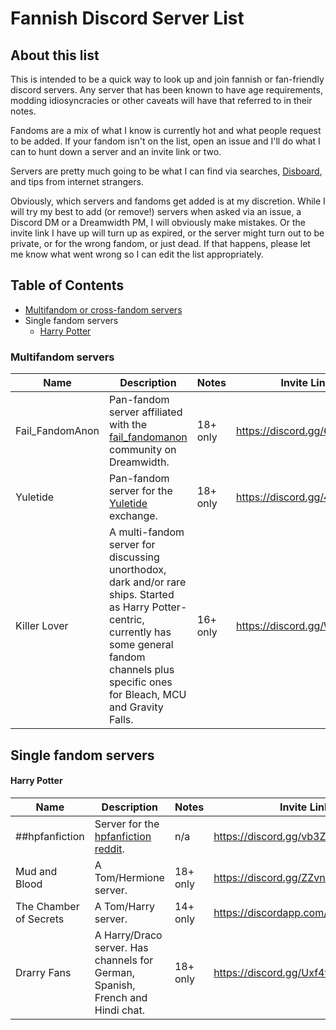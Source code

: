 # Fannish Discord Server List

## About this list

This is intended to be a quick way to look up and join fannish or fan-friendly discord servers. Any server that has been known to have age requirements, modding idiosyncracies or other caveats will have that referred to in their notes.

Fandoms are a mix of what I know is currently hot and what people request to be added. If your fandom isn't on the list, open an issue and I'll do what I can to hunt down a server and an invite link or two. 

Servers are pretty much going to be what I can find via searches, [Disboard](https://disboard.org "Disboard.org"), and tips from internet strangers. 

Obviously, which servers and fandoms get added is at my discretion. While I will try my best to add (or remove!) servers when asked via an issue, a Discord DM or a Dreamwidth PM, I will obviously make mistakes. Or the invite link I have up will turn up as expired, or the server might turn out to be private, or for the wrong fandom, or just dead. If that happens, please let me know what went wrong so I can edit the list appropriately.

## Table of Contents

- [Multifandom or cross-fandom servers](#Multifandom-servers)
- Single fandom servers
	<!-- - [Captive Prince](#Captive-Prince) -->
	- [Harry Potter](#Harry-Potter)


<!-- Fandom Template 
TABLE TEMPLATE

| Name | Description | Notes | Invite Link |
| -- | -- | -- | -- |
| namae | descript | n/a | <link> |

-->

### Multifandom servers

| Name | Description | Notes | Invite Link |
| -- | -- | -- | -- |
| Fail_FandomAnon | Pan-fandom server affiliated with the [fail_fandomanon](https://fail-fandomanon.dreamwidth.org/ "fail fandom anon community") community on Dreamwidth. | 18+ only | <https://discord.gg/6G2fx3D> |
| Yuletide | Pan-fandom server for the [Yuletide](https://archiveofourown.org/collections/yuletide2018/profile "Yuletide profile page on Archive of Our Own") exchange. | 18+ only | <https://discord.gg/49NXABD> |
| Killer Lover | A multi-fandom server for discussing unorthodox, dark and/or rare ships. Started as Harry Potter-centric, currently has some general fandom channels plus specific ones for Bleach, MCU and Gravity Falls. | 16+ only | <https://discord.gg/WbS8FWN> |


## Single fandom servers

<!-- #### Captive Prince

| Name | Description | Notes | Invite Link |
| -- | -- | -- | -- |
| Captive Prince Group | A server focusing on the Captive Prince fandom. | Has a private NSFW sister server you can get into by DM-ing mods for a link. Who to DM is explained in CPG rules. | <https://discord.gg/xCS3TJb> | -->

#### Harry Potter

| Name | Description | Notes | Invite Link |
| -- | -- | -- | -- |
| ##hpfanfiction | Server for the [hpfanfiction reddit](https://www.reddit.com/r/HPfanfiction/ "hp fanfiction reddit"). | n/a | <https://discord.gg/vb3Z7XQ> |
| Mud and Blood | A Tom/Hermione server. | 18+ only | <https://discord.gg/ZZvnUzn> |
| The Chamber of Secrets | A Tom/Harry server. | 14+ only | <https://discordapp.com/invite/kPFavxE> |
| Drarry Fans | A Harry/Draco server. Has channels for German, Spanish, French and Hindi chat. | 18+ only | <https://discord.gg/Uxf4tNp> |




